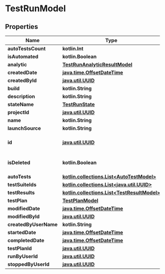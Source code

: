 
# TestRunModel

## Properties
| Name | Type | Description | Notes |
| ------------ | ------------- | ------------- | ------------- |
| **autoTestsCount** | **kotlin.Int** |  |  |
| **isAutomated** | **kotlin.Boolean** |  |  |
| **analytic** | [**TestRunAnalyticResultModel**](TestRunAnalyticResultModel.md) |  |  |
| **createdDate** | [**java.time.OffsetDateTime**](java.time.OffsetDateTime.md) |  |  |
| **createdById** | [**java.util.UUID**](java.util.UUID.md) |  |  |
| **build** | **kotlin.String** |  |  |
| **description** | **kotlin.String** |  |  |
| **stateName** | [**TestRunState**](TestRunState.md) |  |  |
| **projectId** | [**java.util.UUID**](java.util.UUID.md) |  |  |
| **name** | **kotlin.String** |  |  |
| **launchSource** | **kotlin.String** |  |  |
| **id** | [**java.util.UUID**](java.util.UUID.md) | Unique ID of the entity |  |
| **isDeleted** | **kotlin.Boolean** | Indicates if the entity is deleted |  |
| **autoTests** | [**kotlin.collections.List&lt;AutoTestModel&gt;**](AutoTestModel.md) |  |  [optional] |
| **testSuiteIds** | [**kotlin.collections.List&lt;java.util.UUID&gt;**](java.util.UUID.md) |  |  [optional] |
| **testResults** | [**kotlin.collections.List&lt;TestResultModel&gt;**](TestResultModel.md) |  |  [optional] |
| **testPlan** | [**TestPlanModel**](TestPlanModel.md) |  |  [optional] |
| **modifiedDate** | [**java.time.OffsetDateTime**](java.time.OffsetDateTime.md) |  |  [optional] |
| **modifiedById** | [**java.util.UUID**](java.util.UUID.md) |  |  [optional] |
| **createdByUserName** | **kotlin.String** |  |  [optional] |
| **startedDate** | [**java.time.OffsetDateTime**](java.time.OffsetDateTime.md) |  |  [optional] |
| **completedDate** | [**java.time.OffsetDateTime**](java.time.OffsetDateTime.md) |  |  [optional] |
| **testPlanId** | [**java.util.UUID**](java.util.UUID.md) |  |  [optional] |
| **runByUserId** | [**java.util.UUID**](java.util.UUID.md) |  |  [optional] |
| **stoppedByUserId** | [**java.util.UUID**](java.util.UUID.md) |  |  [optional] |



